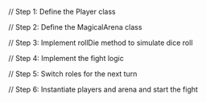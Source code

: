 // Step 1: Define the Player class

// Step 2: Define the MagicalArena class

// Step 3: Implement rollDie method to simulate dice roll

// Step 4: Implement the fight logic

// Step 5: Switch roles for the next turn
           

// Step 6: Instantiate players and arena and start the fight
